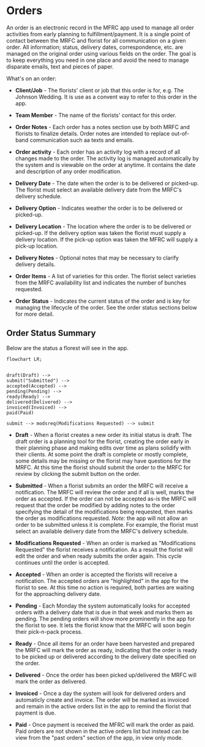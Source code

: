 # Orders

An order is an electronic record in the MFRC app used to manage all order activities from early planning to fulfillment/payment. It is a single point of contact between the MRFC and florist for all communication on a given order. All information; status, delivery dates, correspondence, etc. are managed on the original order using various fields on the order. The goal is to keep everything you need in one place and avoid the need to manage disparate emails, text and pieces of paper.

What's on an order:

* **Client/Job** - The florists' client or job that this order is for, e.g. The Johnson Wedding.  It is use as a convent way to refer to this order in the app.

* **Team Member** - The name of the florists' contact for this order.

* **Order Notes** - Each order has a notes section use by both MRFC and florists to finalize details.  Order notes are intended to replace out-of-band communication such aa texts and emails.

* **Order activity** - Each order has an activity log with a record of all changes made to the order. The activity log is managed automatically by the system and is viewable on the order at anytime. It contains the date and description of any order modification.

* **Delivery Date** - The date when the order is to be delivered or picked-up. The florist must select an available delivery date from the MRFC's delivery schedule.

* **Delivery Option** - Indicates weather the order is to be delivered or picked-up.

* **Delivery Location** - The location where the order is to be delivered or picked-up. If the delivery option was taken the florist must supply a delivery location. If the pick-up option was taken the MFRC will supply a pick-up location.

* **Delivery Notes** - Optional notes that may be necessary to clarify delivery details.

* **Order Items** - A list of varieties for this order. The florist select varieties from the MRFC availability list and indicates the number of bunches requested.

* **Order Status** - Indicates the current status of the order and is key for managing the lifecycle of the order.  See the order status sections below for more detail.

## Order Status Summary

Below are the status a florest will see in the app.

``` mermaid
flowchart LR;


draft(Draft) --> 
submit("Submitted") --> 
accepted(Accepted) --> 
pending(Pending) --> 
ready(Ready) -->
delivered(Delivered) -->
invoiced(Invoiced) -->
paid(Paid)

submit --> modsreq(Modifications Requested) --> submit
```

* **Draft** - When a florist creates a new order its initial status is draft. The draft order is a planning tool for the florist, creating the order early in their planning phase and making edits over time as plans solidify with their clients. At some point the draft is complete or mostly complete, some details may be missing or the florist may have questions for the MRFC. At this time the florist should submit the order to the MRFC for review by clicking the submit button on the order.

* **Submitted** - When a florist submits an order the MRFC will receive a notification. The MRFC will review the order and if all is well, marks the order as accepted. If the order can not be accepted as-is the MRFC will request that the order be modified by adding notes to the order specifying the detail of the modifications being requested, then marks the order as modifications requested. *Note*: the app will not allow an order to be submitted unless it is complete. For example, the florist must select an available delivery date from the MRFC's delivery schedule.

* **Modifications Requested** - When an order is marked as "Modifications Requested" the florist receives a notification.  As a result the florist will edit the order and when ready submits the order again. This cycle continues until the order is accepted.

* **Accepted** - When an order is accepted the florists will receive a notification.   The accepted orders are "highlighted" in the app for the florist to see. At this time no action is required, both parties are waiting for the approaching delivery date.

* **Pending** - Each Monday the system automatically looks for accepted orders with a delivery date that is due in that week and marks them as pending. The pending orders will show more prominently in the app for the florist to see. It lets the florist know that the MRFC will soon begin their pick-n-pack process. 

* **Ready** - Once all items for an order have been harvested and prepared the MRFC will mark the order as ready, indicating that the order is ready to be picked up or delivered according to the delivery date specified on the order.

* **Delivered** - Once the order has been  picked up/delivered the MRFC will mark the order as delivered.

* **Invoiced** - Once a day the system will look for delivered orders and automaticly create and invoice. The order will be marked as invoiced and remain in the active orders list in the app to remind the florist that payment is due.

* **Paid** - Once payment is received the MFRC will mark the order as paid.  Paid orders are not shown in the active orders list but instead can be view from the "past orders" section of the app, in view only mode.
